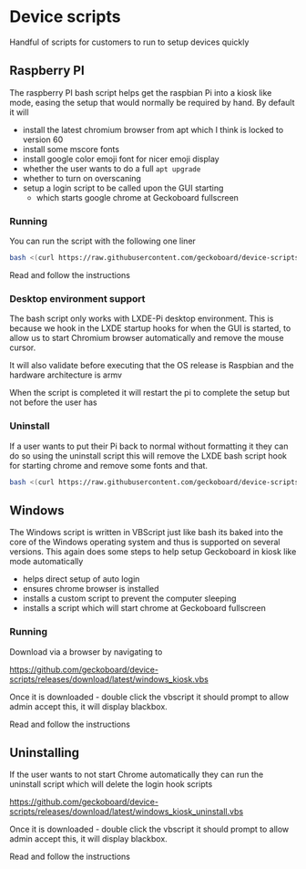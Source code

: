 # Device scripts

Handful of scripts for customers to run to setup devices quickly

## Raspberry PI

The raspberry PI bash script helps get the raspbian Pi into a kiosk like mode, easing the setup that would normally be required by hand. By default it will 
 - install the latest chromium browser from apt which I think is locked to version 60
 - install some mscore fonts
 - install google color emoji font for nicer emoji display
 - whether the user wants to do a full `apt upgrade`
 - whether to turn on overscaning
 - setup a login script to be called upon the GUI starting
   - which starts google chrome at Geckoboard fullscreen
 
### Running

You can run the script with the following one liner

```sh
bash <(curl https://raw.githubusercontent.com/geckoboard/device-scripts/master/raspberrypi)
```

Read and follow the instructions

### Desktop environment support

The bash script only works with LXDE-Pi desktop environment. This is because we hook in the LXDE startup hooks for when the GUI is started, to allow us to start Chromium browser automatically and remove the mouse cursor.

It will also validate before executing that the OS release is Raspbian and the hardware architecture is armv

When the script is completed it will restart the pi to complete the setup but not before the user has

### Uninstall

If a user wants to put their Pi back to normal without formatting it they can do so using the uninstall script this will
remove the LXDE bash script hook for starting chrome and remove some fonts and that.

```sh
bash <(curl https://raw.githubusercontent.com/geckoboard/device-scripts/master/uninstall_scripts/raspberrypi_uninstall)
```

## Windows

The Windows script is written in VBScript just like bash its baked into the core of the Windows operating system and thus is supported on several versions. This again does some steps to help setup Geckoboard in kiosk like mode automatically

 - helps direct setup of auto login
 - ensures chrome browser is installed
 - installs a custom script to prevent the computer sleeping
 - installs a script which will start chrome at Geckoboard fullscreen

### Running 

Download via a browser by navigating to 

https://github.com/geckoboard/device-scripts/releases/download/latest/windows_kiosk.vbs

Once it is downloaded - double click the vbscript it should prompt to allow admin accept this, it will display blackbox. 

Read and follow the instructions

## Uninstalling

If the user wants to not start Chrome automatically they can run the uninstall script which will delete the login hook scripts

https://github.com/geckoboard/device-scripts/releases/download/latest/windows_kiosk_uninstall.vbs

Once it is downloaded - double click the vbscript it should prompt to allow admin accept this, it will display blackbox. 

Read and follow the instructions
